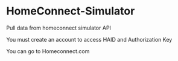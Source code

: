 # HomeConnect-Simulator

Pull data from homeconnect simulator API

You must create an account to access HAID and Authorization Key

You can go to Homeconnect.com
